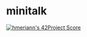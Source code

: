 # minitalk
[![hmeriann's 42Project Score](https://badge42.herokuapp.com/api/project/hmeriann/minitalk)](https://github.com/JaeSeoKim/badge42)
